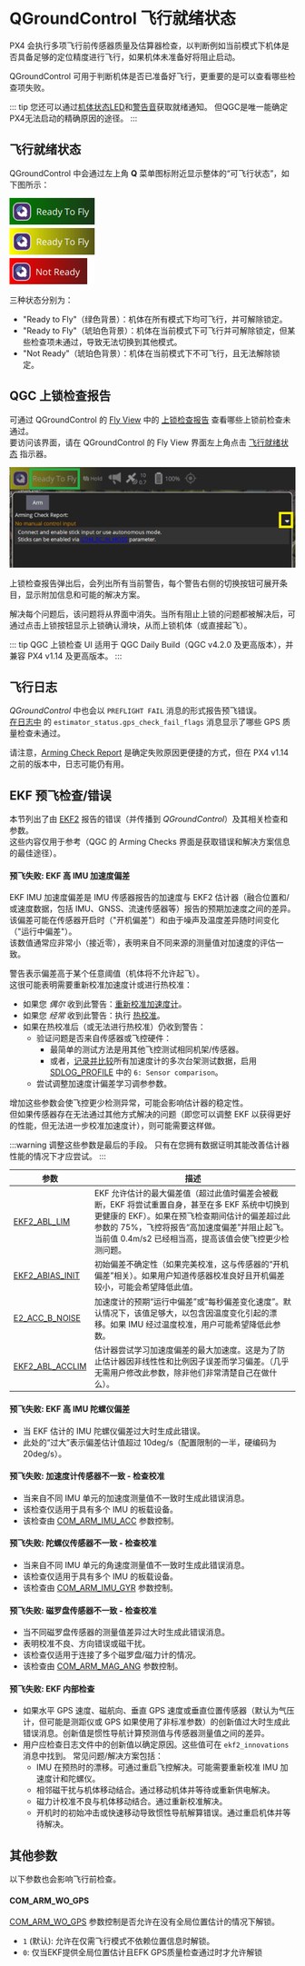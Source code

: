 # QGroundControl 飞行就绪状态

PX4 会执行多项飞行前传感器质量及估算器检查，以判断例如当前模式下机体是否具备足够的定位精度进行飞行，如果机体未准备好将阻止启动。

QGroundControl 可用于判断机体是否已准备好飞行，更重要的是可以查看哪些检查项失败。

::: tip
您还可以通过[机体状态LED](../getting_started/led_meanings.md)和[警告音](../getting_started/tunes.md)获取就绪通知。
但QGC是唯一能确定PX4无法启动的精确原因的途径。
:::

## 飞行就绪状态

QGroundControl 中会通过左上角 **Q** 菜单图标附近显示整体的“可飞行状态”，如下图所示：

![QGC 飞行就绪指示器位于左上角](../../assets/flying/qgc_flight_readiness.png)

三种状态分别为：

- "Ready to Fly"（绿色背景）：机体在所有模式下均可飞行，并可解除锁定。
- "Ready to Fly"（琥珀色背景）：机体在当前模式下可飞行并可解除锁定，但某些检查项未通过，导致无法切换到其他模式。
- "Not Ready"（琥珀色背景）：机体在当前模式下不可飞行，且无法解除锁定。

## QGC 上锁检查报告

<Badge type="tip" text="PX4 v1.14" /> <Badge type="tip" text="QGC v4.2.0" />

可通过 QGroundControl 的 [Fly View](https://docs.qgroundcontrol.com/master/en/qgc-user-guide/fly_view/fly_view.html#arm) 中的 [上锁检查报告](https://docs.qgroundcontrol.com/master/en/qgc-user-guide/fly_view/fly_view.html#arm) 查看哪些上锁前检查未通过。  
要访问该界面，请在 QGroundControl 的 Fly View 界面左上角点击 [飞行就绪状态](#flight-readiness-status) 指示器。

![QGC 上锁检查报告](../../assets/flying/qgc_arming_checks_ui.png)

上锁检查报告弹出后，会列出所有当前警告，每个警告右侧的切换按钮可展开条目，显示附加信息和可能的解决方案。

解决每个问题后，该问题将从界面中消失。当所有阻止上锁的问题都被解决后，可通过点击上锁按钮显示上锁确认滑块，从而上锁机体（或直接起飞）。

::: tip
QGC 上锁检查 UI 适用于 QGC Daily Build（QGC v4.2.0 及更高版本），并兼容 PX4 v1.14 及更高版本。
:::

## 飞行日志

_QGroundControl_ 中也会以 `PREFLIGHT FAIL` 消息的形式报告预飞错误。  
[在日志中](../getting_started/flight_reporting.md) 的 `estimator_status.gps_check_fail_flags` 消息显示了哪些 GPS 质量检查未通过。  

请注意，[Arming Check Report](#qgc-arming-check-report) 是确定失败原因更便捷的方式，但在 PX4 v1.14 之前的版本中，日志可能仍有用。

## EKF 预飞检查/错误

本节列出了由 [EKF2](../advanced_config/tuning_the_ecl_ekf.md) 报告的错误（并传播到 _QGroundControl_）及其相关检查和参数。  
这些内容仅用于参考（QGC 的 Arming Checks 界面是获取错误和解决方案信息的最佳途径）。

#### 预飞失败: EKF 高 IMU 加速度偏差

<!-- https://github.com/PX4/PX4-Autopilot/blob/main/src/modules/commander/Arming/PreFlightCheck/checks/ekf2Check.cpp#L267 -->
<!-- Useful primer on biases: https://www.vectornav.com/resources/inertial-navigation-primer/specifications--and--error-budgets/specs-imuspecs -->
<!-- Mathieu Bresciani is expert -->

EKF IMU 加速度偏差是 IMU 传感器报告的加速度与 EKF2 估计器（融合位置和/或速度数据，包括 IMU、GNSS、流速传感器等）报告的预期加速度之间的差异。  
该偏差可能在传感器开启时（"开机偏差"）和由于噪声及温度差异随时间变化（"运行中偏差"）。  
该数值通常应非常小（接近零），表明来自不同来源的测量值对加速度的评估一致。

警告表示偏差高于某个任意阈值（机体将不允许起飞）。  
这很可能表明需要重新校准加速度计或进行热校准：

- 如果您 _偶尔_ 收到此警告：[重新校准加速度计](../config/accelerometer.md)。
- 如果您 _经常_ 收到此警告：执行 [热校准](../advanced_config/sensor_thermal_calibration.md)。
- 如果在热校准后（或无法进行热校准）仍收到警告：
  - 验证问题是否来自传感器或飞控硬件：
    - 最简单的测试方法是用其他飞控测试相同机架/传感器。
    - 或者，[记录并比较](../dev_log/logging.md#configuration)所有加速度计的多次台架测试数据，启用 [SDLOG_PROFILE](../advanced_config/parameter_reference.md#SDLOG_PROFILE) 中的 `6: Sensor comparison`。
  - 尝试调整加速度计偏差学习调参参数。

增加这些参数会使飞控更少检测异常，可能会影响估计器的稳定性。  
但如果传感器存在无法通过其他方式解决的问题（即您可以调整 EKF 以获得更好的性能，但无法进一步校准加速度计），则可能需要这样做。

:::warning
调整这些参数是最后的手段。
只有在您拥有数据证明其能改善估计器性能的情况下才应尝试。
:::

| 参数                                                                                                   | 描述                                                                                                                                                                                                                                                                                                                                                                                                                                                                                                        |
| ------------------------------------------------------------------------------------------------------- | ------------------------------------------------------------------------------------------------------------------------------------------------------------------------------------------------------------------------------------------------------------------------------------------------------------------------------------------------------------------------------------------------------------------------------------------------------------------------------------------------------------- |
| <a id="EKF2_ABL_LIM"></a>[EKF2_ABL_LIM](../advanced_config/parameter_reference.md#EKF2_ABL_LIM)         | EKF 允许估计的最大偏差值（超过此值时偏差会被截断，EKF 将尝试重置自身，甚至在多 EKF 系统中切换到更健康的 EKF）。如果在预飞检查期间估计的偏差超过此参数的 75%，飞控将报告“高加速度偏差”并阻止起飞。当前值 0.4m/s2 已经相当高，提高该值会使飞控更少检测问题。 |
| <a id="EKF2_ABIAS_INIT"></a>[EKF2_ABIAS_INIT](../advanced_config/parameter_reference.md#EKF2_ABIAS_INIT) | 初始偏差不确定性（如果完美校准，这与传感器的“开机偏差”相关）。如果用户知道传感器校准良好且开机偏差较小，可能会希望降低此值。                                                                                                                                                                                                                                                                                                                                                                                 |
| <a id="EKF2_ACC_B_NOISE"></a>[E2_ACC_B_NOISE](../advanced_config/parameter_reference.md#EKF2_ACC_B_NOISE) | 加速度计的预期“运行中偏差”或“每秒偏差变化速度”。默认情况下，该值足够大，以包含因温度变化引起的漂移。如果 IMU 经过温度校准，用户可能希望降低此参数。                                                                                                                                                                                                                                                                                                                                                           |
| <a id="EKF2_ABL_ACCLIM"></a>[EKF2_ABL_ACCLIM](../advanced_config/parameter_reference.md#EKF2_ABL_ACCLIM) | 估计器尝试学习加速度偏差的最大加速度。这是为了防止估计器因非线性性和比例因子误差而学习偏差。（几乎无需用户修改此参数，除非他们非常清楚自己在做什么）。                                                                                                                                                                                                                                                                                                                                                      |

#### 预飞失败: EKF 高 IMU 陀螺仪偏差

- 当 EKF 估计的 IMU 陀螺仪偏差过大时生成此错误。
- 此处的“过大”表示偏差估计值超过 10deg/s（配置限制的一半，硬编码为 20deg/s）。

#### 预飞失败: 加速度计传感器不一致 - 检查校准

- 当来自不同 IMU 单元的加速度测量值不一致时生成此错误消息。
- 该检查仅适用于具有多个 IMU 的板载设备。
- 该检查由 [COM_ARM_IMU_ACC](../advanced_config/parameter_reference.md#COM_ARM_IMU_ACC) 参数控制。

#### 预飞失败: 陀螺仪传感器不一致 - 检查校准

- 当来自不同 IMU 单元的角速度测量值不一致时生成此错误消息。
- 该检查仅适用于具有多个 IMU 的板载设备。
- 该检查由 [COM_ARM_IMU_GYR](../advanced_config/parameter_reference.md#COM_ARM_IMU_GYR) 参数控制。

#### 预飞失败: 磁罗盘传感器不一致 - 检查校准

- 当不同磁罗盘传感器的测量值差异过大时生成此错误消息。
- 表明校准不良、方向错误或磁干扰。
- 该检查仅适用于连接了多个磁罗盘/磁力计的情况。
- 该检查由 [COM_ARM_MAG_ANG](../advanced_config/parameter_reference.md#COM_ARM_MAG_ANG) 参数控制。

#### 预飞失败: EKF 内部检查

- 如果水平 GPS 速度、磁航向、垂直 GPS 速度或垂直位置传感器（默认为气压计，但可能是测距仪或 GPS 如果使用了非标准参数）的创新值过大时生成此错误消息。创新值是惯性导航计算预测值与传感器测量值之间的差异。
- 用户应检查日志文件中的创新值以确定原因。这些值可在 `ekf2_innovations` 消息中找到。
  常见问题/解决方案包括：
  - IMU 在预热时的漂移。可通过重启飞控解决。可能需要重新校准 IMU 加速度计和陀螺仪。
  - 相邻磁干扰与机体移动结合。通过移动机体并等待或重新供电解决。
  - 磁力计校准不良与机体移动结合。通过重新校准解决。
  - 开机时的初始冲击或快速移动导致惯性导航解算错误。通过重启机体并等待解决。

## 其他参数

以下参数也会影响飞行前检查。

#### COM_ARM_WO_GPS

[COM_ARM_WO_GPS](../advanced_config/parameter_reference.md#COM_ARM_WO_GPS) 参数控制是否允许在没有全局位置估计的情况下解锁。

- `1` (默认): 允许在仅需飞行模式不依赖位置信息时解锁。
- `0`: 仅当EKF提供全局位置估计且EFK GPS质量检查通过时才允许解锁